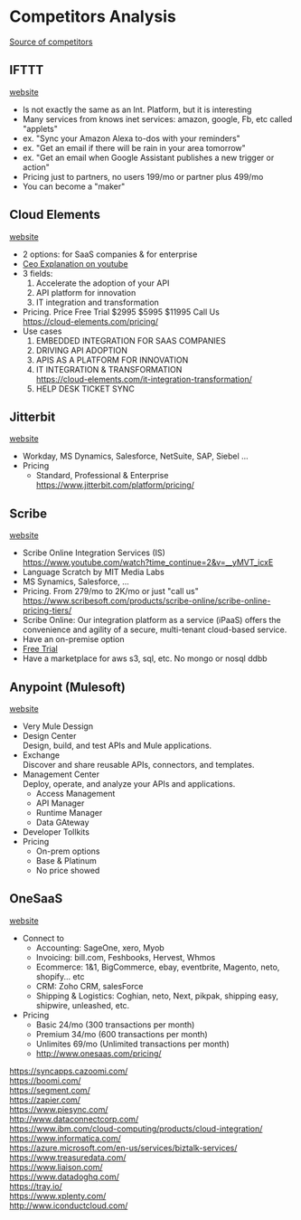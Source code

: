 # Competitors Analysis
[Source of competitors](https://cloud-elements.com/)


## IFTTT
[website](https://ifttt.com/)  
* Is not exactly the same as an Int. Platform, but it is interesting  
* Many services from knows inet services: amazon, google, Fb, etc called "applets"  
* ex. "Sync your Amazon Alexa to-dos with your reminders"  
* ex. "Get an email if there will be rain in your area tomorrow"  
* ex. "Get an email when Google Assistant publishes a new trigger or action"  
* Pricing just to partners, no users 199/mo or partner plus 499/mo  
* You can become a "maker"  

## Cloud Elements
[website](https://cloud-elements.com/)  
* 2 options: for SaaS companies & for enterprise
* [Ceo Explanation on youtube](https://www.youtube.com/watch?time_continue=6&v=tuRrAnbTmWk)
* 3 fields:  
	1. Accelerate the adoption of your API  
	2. API platform for innovation  
	3. IT integration and transformation   
* Pricing. Price Free Trial	$2995	$5995	$11995	Call Us  
  https://cloud-elements.com/pricing/  
* Use cases
	1. EMBEDDED INTEGRATION FOR SAAS COMPANIES
	2. DRIVING API ADOPTION
	3. APIS AS A PLATFORM FOR INNOVATION
	4. IT INTEGRATION & TRANSFORMATION  
		https://cloud-elements.com/it-integration-transformation/
	5. HELP DESK TICKET SYNC
	
## Jitterbit  
[website](https://www.jitterbit.com/)  
* Workday, MS Dynamics, Salesforce, NetSuite, SAP, Siebel ...
* Pricing
  * Standard, Professional & Enterprise  
  https://www.jitterbit.com/platform/pricing/

## Scribe
[website](https://www.scribesoft.com/)  
* Scribe Online Integration Services (IS)  
  https://www.youtube.com/watch?time_continue=2&v=__yMVT_icxE  
* Language Scratch by MIT Media Labs
* MS Synamics, Salesforce, ...
* Pricing. From 279/mo to 2K/mo or just "call us"  
  https://www.scribesoft.com/products/scribe-online/scribe-online-pricing-tiers/
* Scribe Online: Our integration platform as a service (iPaaS) offers the convenience and agility of a secure, multi-tenant cloud-based service.
* Have an on-premise option
* [Free Trial](https://www.scribesoft.com/products/trial-software/) 
* Have a marketplace for aws s3, sql, etc. No mongo or nosql ddbb

## Anypoint (Mulesoft)
[website](https://anypoint.mulesoft.com/login/#/signin)
* Very Mule Dessign  
* Design Center  
  Design, build, and test APIs and Mule applications.
* Exchange  
  Discover and share reusable APIs, connectors, and templates.
* Management Center  
  Deploy, operate, and analyze your APIs and applications.
  * Access Management
  * API Manager
  * Runtime Manager
  * Data GAteway
* Developer Tollkits
* Pricing
  * On-prem options
  * Base & Platinum
  * No price showed

## OneSaaS
[website](http://www.onesaas.com/)
* Connect to
  * Accounting: SageOne, xero, Myob
  * Invoicing: bill.com, Feshbooks, Hervest, Whmos
  * Ecommerce: 1&1, BigCommerce, ebay, eventbrite, Magento,  neto, shopify... etc
  * CRM: Zoho CRM, salesForce
  * Shipping & Logistics: Coghian, neto, Next, pikpak, shipping easy, shipwire, unleashed, etc.
* Pricing
  * Basic 24/mo  (300 transactions per month)
  * Premium 34/mo (600 transactions per month)
  * Unlimites 69/mo (Unlimited transactions per month)
  * http://www.onesaas.com/pricing/
  
  

  
https://syncapps.cazoomi.com/  
https://boomi.com/  
https://segment.com/  
https://zapier.com/  
https://www.piesync.com/  
http://www.dataconnectcorp.com/  
https://www.ibm.com/cloud-computing/products/cloud-integration/  
https://www.informatica.com/  
https://azure.microsoft.com/en-us/services/biztalk-services/  
https://www.treasuredata.com/  
https://www.liaison.com/  
https://www.datadoghq.com/  
https://tray.io/  
https://www.xplenty.com/  
http://www.iconductcloud.com/  

